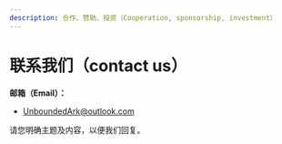 ```yaml
---
description: 合作、赞助、投资（Cooperation, sponsorship, investment）
---
```


# 联系我们（contact us）

**邮箱（**Email）**：**

* UnboundedArk@outlook.com



请您明确主题及内容，以便我们回复。

